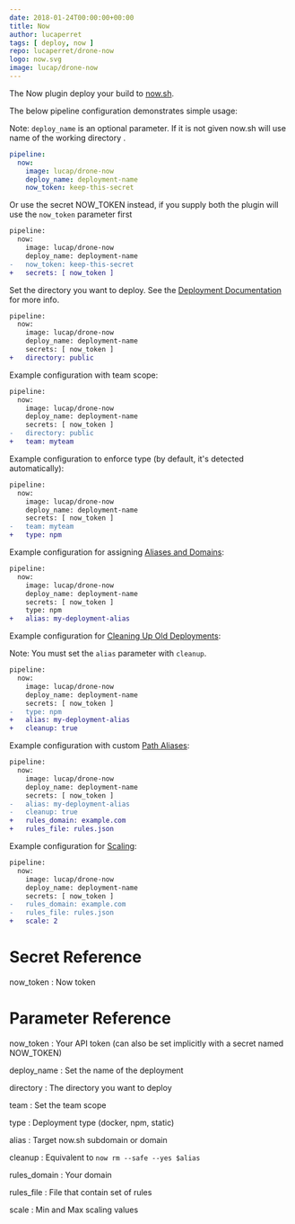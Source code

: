 ```yaml
---
date: 2018-01-24T00:00:00+00:00
title: Now
author: lucaperret
tags: [ deploy, now ]
repo: lucaperret/drone-now
logo: now.svg
image: lucap/drone-now
---
```


The Now plugin deploy your build to [now.sh](https://zeit.co/now).

The below pipeline configuration demonstrates simple usage:

Note: `deploy_name` is an optional parameter. If it is not given now.sh will use name of the working directory .

```yaml
pipeline:
  now:
    image: lucap/drone-now
    deploy_name: deployment-name
    now_token: keep-this-secret
```

Or use the secret NOW_TOKEN instead, if you supply both the plugin will use the `now_token` parameter first

```diff
pipeline:
  now:
    image: lucap/drone-now
    deploy_name: deployment-name
-   now_token: keep-this-secret
+   secrets: [ now_token ]
```

Set the directory you want to deploy. See the [Deployment Documentation](https://zeit.co/docs/getting-started/deployment#) for more info.

```diff
pipeline:
  now:
    image: lucap/drone-now
    deploy_name: deployment-name
    secrets: [ now_token ]
+   directory: public
```

Example configuration with team scope:

```diff
pipeline:
  now:
    image: lucap/drone-now
    deploy_name: deployment-name
    secrets: [ now_token ]
-   directory: public
+   team: myteam
```


Example configuration to enforce type (by default, it's detected automatically):

```diff
pipeline:
  now:
    image: lucap/drone-now
    deploy_name: deployment-name
    secrets: [ now_token ]
-   team: myteam
+   type: npm
```

Example configuration for assigning [Aliases and Domains](https://zeit.co/docs/features/aliases):

```diff
pipeline:
  now:
    image: lucap/drone-now
    deploy_name: deployment-name
    secrets: [ now_token ]
    type: npm
+   alias: my-deployment-alias
```

Example configuration for [Cleaning Up Old Deployments](https://zeit.co/docs/other/faq#how-do-i-remove-an-old-deployment):

Note: You must set the `alias` parameter with `cleanup`.

```diff
pipeline:
  now:
    image: lucap/drone-now
    deploy_name: deployment-name
    secrets: [ now_token ]
-   type: npm
+   alias: my-deployment-alias
+   cleanup: true
```

Example configuration with custom [Path Aliases](https://zeit.co/docs/features/path-aliases):

```diff
pipeline:
  now:
    image: lucap/drone-now
    deploy_name: deployment-name
    secrets: [ now_token ]
-   alias: my-deployment-alias
-   cleanup: true
+   rules_domain: example.com
+   rules_file: rules.json
```

Example configuration for [Scaling](https://zeit.co/docs/getting-started/scaling):

```diff
pipeline:
  now:
    image: lucap/drone-now
    deploy_name: deployment-name
    secrets: [ now_token ]
-   rules_domain: example.com
-   rules_file: rules.json
+   scale: 2
```


# Secret Reference

now_token
: Now token

# Parameter Reference

now_token
: Your API token (can also be set implicitly with a secret named NOW_TOKEN)

deploy_name
: Set the name of the deployment

directory
: The directory you want to deploy

team
: Set the team scope

type
: Deployment type (docker, npm, static)

alias
: Target now.sh subdomain or domain

cleanup
: Equivalent to `now rm --safe --yes $alias`

rules_domain
: Your domain

rules_file
: File that contain set of rules

scale
: Min and Max scaling values